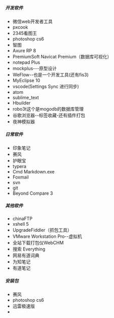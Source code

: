 ##### 开发软件

* 微信web开发者工具
* pxcook
* 2345看图王
* photoshop cs6
* 智图
* Axure RP 8
* PremiumSoft Navicat Premium（数据库可视化）
* notepad Plus
* mockplus---原型设计
* WeFlow--也是一个开发工具(还有fis3)
* MyEclipse 10
* vscode(Settings Sync 进行同步)
* atom
* sublime_text
* Hbuilder
* robo3t这个是mogodb的数据库管理
* 谷歌浏览器--标签收藏-还有插件打包
* 夜神模拟器

##### 日常软件

* 印象笔记
* 赛风
* 护眼宝
* typera
* Cmd Markdown.exe
* Foxmail
* svn
* git
* Beyond Compare 3

##### 其他软件

* chinaFTP
* xshell 5
* UpgradeFiddler（抓包工具）
* VMware Workstation Pro--虚拟机
* 全站下载打包仪WebCHM
* 搜索 Everything
* 网易有道词典
* 为知笔记
* 有道笔记

##### 安装包

* 赛风
* photoshop cs6
* 迅雷极速版
* 